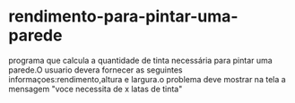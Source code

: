 # rendimento-para-pintar-uma-parede
programa que calcula a quantidade de tinta necessária para pintar uma parede.O usuario devera fornecer as seguintes informaçoes:rendimento,altura e largura.o problema deve mostrar na tela a mensagem "voce necessita de x latas de tinta"
